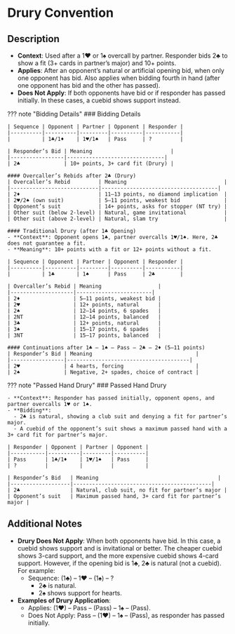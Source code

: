 # Drury Convention

## Description

- **Context**: Used after a 1♥ or 1♠ overcall by partner. Responder bids 2♣ to show a fit (3+ cards in partner’s major) and 10+ points.
- **Applies**: After an opponent’s natural or artificial opening bid, when only one opponent has bid. Also applies when bidding fourth in hand (after one opponent has bid and the other has passed).
- **Does Not Apply**: If both opponents have bid or if responder has passed initially. In these cases, a cuebid shows support instead.

??? note "Bidding Details"
    ### Bidding Details

    | Sequence | Opponent | Partner | Opponent | Responder |
    |----------|----------|---------|----------|-----------|
    |          | 1♣/1♦    | 1♥/1♠   | Pass     | ?         |

    | Responder’s Bid | Meaning                         |
    |-----------------|-------------------------------|
    | 2♣              | 10+ points, 3+ card fit (Drury) |

    #### Overcaller’s Rebids after 2♣ (Drury)
    | Overcaller’s Rebid         | Meaning                               |
    |----------------------------|-------------------------------------|
    | 2♦                         | 11–13 points, no diamond implication  |
    | 2♥/2♠ (own suit)           | 5–11 points, weakest bid              |
    | Opponent’s suit            | 14+ points, asks for stopper (NT try) |
    | Other suit (below 2-level) | Natural, game invitational            |
    | Other suit (above 2-level) | Natural, slam try                     |

    #### Traditional Drury (after 1♣ Opening)
    - **Context**: Opponent opens 1♣, partner overcalls 1♥/1♠. Here, 2♣ does not guarantee a fit.
    - **Meaning**: 10+ points with a fit or 12+ points without a fit.

    | Sequence | Opponent | Partner | Opponent | Responder |
    |----------|----------|---------|----------|-----------|
    |          | 1♣       | 1♠      | Pass     | 2♣        |

    | Overcaller’s Rebid | Meaning                  |
    |--------------------|------------------------|
    | 2♦                 | 5–11 points, weakest bid |
    | 2♥                 | 12+ points, natural      |
    | 2♠                 | 12–14 points, 6 spades   |
    | 2NT                | 12–14 points, balanced   |
    | 3♣                 | 12+ points, natural      |
    | 3♠                 | 15–17 points, 6 spades   |
    | 3NT                | 15–17 points, balanced   |

    #### Continuations after 1♣ – 1♠ – Pass – 2♣ – 2♦ (5–11 points)
    | Responder’s Bid | Meaning                                 |
    |-----------------|---------------------------------------|
    | 2♥              | 4 hearts, forcing                       |
    | 2♠              | Negative, 2+ spades, choice of contract |

??? note "Passed Hand Drury"
    ### Passed Hand Drury

    - **Context**: Responder has passed initially, opponent opens, and partner overcalls 1♥ or 1♠.
    - **Bidding**:
      - 2♣ is natural, showing a club suit and denying a fit for partner’s major.
      - A cuebid of the opponent’s suit shows a maximum passed hand with a 3+ card fit for partner’s major.

    | Responder | Opponent | Partner | Opponent |
    |-----------|----------|---------|----------|
    | Pass      | 1♣/1♦    | 1♥/1♠   | Pass     |
    | ?         |          |         |          |

    | Responder’s Bid   | Meaning                                      |
    |-------------------|--------------------------------------------|
    | 2♣                | Natural, club suit, no fit for partner’s major |
    | Opponent’s suit   | Maximum passed hand, 3+ card fit for partner’s major |

## Additional Notes
- **Drury Does Not Apply**: When both opponents have bid. In this case, a cuebid shows support and is invitational or better. The cheaper cuebid shows 3-card support, and the more expensive cuebid shows 4-card support. However, if the opening bid is 1♣, 2♣ is natural (not a cuebid). For example:
  - Sequence: (1♣) – 1♥ – (1♠) – ?  
    - 2♣ is natural.
    - 2♠ shows support for hearts.
- **Examples of Drury Application**:
    - Applies: (1♥) – Pass – (Pass) – 1♠ – (Pass).
    - Does Not Apply: Pass – (1♥) – 1♠ – (Pass), as responder has passed initially.